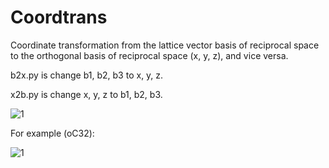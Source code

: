 # Coordtrans
Coordinate transformation from the lattice vector basis of reciprocal space to the orthogonal basis of reciprocal space (x, y, z), and vice versa.

b2x.py is change b1, b2, b3 to x, y, z.

x2b.py is change x, y, z to b1, b2, b3.

![1](http://latex.codecogs.com/svg.latex?\vec{X}=\left(\vec{e}_1,\vec{e}_2,...,\vec{e}_n\right)\left(\begin{matrix}x_1\\\\x_2\\\\.\\\\.\\\\x_n\end{matrix}\right)=\left(\vec{e}_a,\vec{e}_b,...,\vec{e}_{sn}\right)\left(\begin{matrix}x_1'\\\\x_2'\\\\.\\\\.\\\\x_n'\end{matrix}\right))

For example (oC32):

![1](http://latex.codecogs.com/svg.latex?\left(\begin{matrix}\vec{e}_1,&\vec{e}_2,&...,&\vec{e}_n\end{matrix}\right)\left(\begin{matrix}x_1\\\\x_2\\\\.\\\\.\\\\x_n\end{matrix}\right)=\left(\vec{e}_a,\vec{e}_b,...,\vec{e}_{sn}\right)\left(\begin{matrix}x_1'\\\\x_2'\\\\.\\\\.\\\\x_n'\end{matrix}\right))
